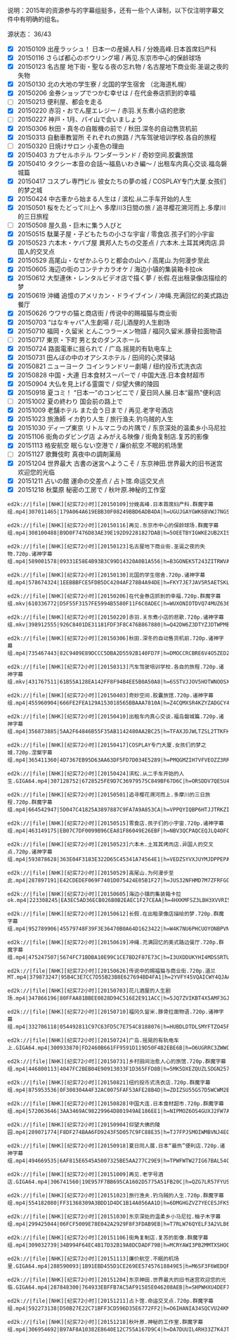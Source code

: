 说明：2015年的资源参与的字幕组挺多，还有一些个人译制，以下仅注明字幕文件中有明确的组名。  

源状态：  36/43
- [x] 20150109 出産ラッシュ！ 日本一の産婦人科 / 分娩高峰.日本首席妇产科
- [x] 20150116 さらば都心のボウリング場 / 再见.东京市中心的保龄球场
- [x] 20150123 名古屋 地下街・聖なる夜の忘れ物 / 名古屋地下商业街.圣诞之夜的失物
- [x] 20150130 北の大地の学生寮 / 北国的学生宿舍 （北海道札幌）
- [x] 20150206 金券ショップでつかむ幸せは / 在代金券店抓到的幸福
- [ ] 20150213 便利屋、都会を走る
- [x] 20150220 赤羽・おでん屋エレジー / 赤羽.关东煮小店的悲歌
- [ ] 20150227 神戸・1月、パイ山で会いましょう
- [x] 20150306 秋田・真冬の自販機の前で / 秋田.深冬的自动售货机前
- [x] 20150313 自動車教習所 それぞれの旅路 / 汽车驾驶培训学校.各自的旅程
- [ ] 20150320 日焼けサロン 小麦色の理由
- [x] 20150403 カプセルホテル ワンダーランド / 奇妙空间.胶囊旅馆
- [x] 20150410 タクシー本音の会話〜福島いわき編〜 / 出租车内真心交谈.福岛磐城篇
- [x] 20150417 コスプレ専門ビル 彼女たちの夢の城 / COSPLAY专门大厦.女孩们的梦之城
- [x] 20150424 中古車から始まる人生は / 滨松.从二手车开始的人生
- [x] 20150501 桜をたどって川上へ 多摩川3日間の旅 / 追寻樱花溯河而上.多摩川的三日旅程
- [ ] 20150508 屋久島・巨木に集う人びと
- [x] 20150515 駄菓子屋・子どもたちの小さな宇宙 / 零食店.孩子们的小宇宙
- [x] 20150523 六本木・ケバブ屋 異邦人たちの交差点 / 六本木.土耳其烤肉店.异国人的交叉点
- [x] 20150529 高尾山・なぜかふらりと都会の山へ / 高尾山.为何漫步至此
- [x] 20150605 海辺の街のコンテナカラオケ / 海边小镇的集装箱卡拉ok
- [x] 20150612 大型連休・レンタルビデオ店で描く夢 / 长假.在出租录像店描绘的梦
- [x] 20150619 沖縄 追憶のアメリカン・ドライブイン / 冲绳.充满回忆的美式路边餐厅
- [x] 20150626 ウワサの猫と商店街 / 传说中的赐福猫与商业街
- [x] 20150703 “はなキャバ”人生劇場 / 花儿酒屋的人生剧场
- [x] 20150710 福岡・久留米 とんこつラーメン物語 / 福冈久留米.豚骨拉面物语
- [ ] 20150717 東京・下町 男と女のダンスホール
- [x] 20150724 路面電車に揺られて / 广岛.摇晃的有轨电车上
- [x] 20150731 田んぼの中のオアシスホテル / 田间的心灵驿站
- [x] 20150821 ニューヨーク コインランドリー劇場 / 纽约投币式洗衣店
- [x] 20150828 中国・大連 日本食材スーパーで / 中国大连.日本食材超市
- [x] 20150904 大仏を見上げる霊園で / 仰望大佛的陵园
- [x] 20150918 夏コミ！ “日本一”のコンビニで / 夏日同人展.日本“最热”便利店
- [ ] 20151002 夏の終わり 国会前の路上で
- [x] 20151009 老舗ホテル また会う日まで / 再见.老字号酒店
- [x] 20151023 旅漁師 イカ釣り人生 / 旅行渔夫.钓乌贼的人生
- [x] 20151030 ディープ東京 リトルマニラの片隅で / 东京深处的温柔乡小马尼拉
- [x] 20151106 街角のダビング店 よみがえる映像 / 街角复制店.复苏的影像
- [x] 20151113 格安航空 眠らない空港で / 廉价航空.不眠的机场里
- [ ] 20151127 歌舞伎町 真夜中の調剤薬局
- [x] 20151204 世界最大 古書の迷宮へようこそ / 东京神田.世界最大的旧书迷宫欢迎您的光临
- [x] 20151211 占いの館 運命の交差点 / 占卜馆.命运交叉点
- [x] 20151218 秋葉原 秘密の工房で / 秋叶原.神秘的工作室
```
ed2k://|file|[NHK][纪实72小时][20150109]分娩高峰.日本首席妇产科.群魔字幕组.mp4|307011465|179A064A619EBB30F08249BBD6ADB4DA|h=UGUJGAYGWK6BVWJ7NGSPVCL4J2TJ4N2R|/

ed2k://|file|[NHK][纪实72小时][20150116]再见.东京市中心的保龄球场.群魔字幕组.mp4|308100488|B9D0F7476D83AE39E192D92281827DAB|h=5OEETBYIGWKE2UB2XIS5RABXZQHFKL4P|/

ed2k://|file|[NHK][纪实72小时][20150123]名古屋地下商业街.圣诞之夜的失物.720p.诸神字幕组.mp4|589001578|09331E58E4B93B3C99D14320A0B1A556|h=B3GONEK5T243ZITRWVA4RSBISE534QPW|/

ed2k://|file|[NHK][纪实72小时][20150130]北国的学生宿舍.720p.诸神字幕组.mp4|578674324|1EEBBBFCE5FDB5DC4204AF278B4A94DE|h=FKY7JE7JAV5R5AETSKLCAAGR5A7LVGRY|/

ed2k://|file|[NHK][纪实72小时][20150206]在代金券店抓到的幸福.720p.群魔字幕组.mkv|610336772|D5F55F3157FE5994B5580F11F6C0ADEC|h=WUXONIOTDVQ74MUZ6364AOXLG2D277EO|/

ed2k://|file|[NHK][纪实72小时][20150220]赤羽.关东煮小店的悲歌.720p.诸神字幕组.mkv|398912555|926C8401DE31181FDF3F8C476B867880|h=Q42DW6Z3DTYZJDTWPMBDLWVDNXGYDGID|/

ed2k://|file|[NHK][纪实72小时][20150306]秋田.深冬的自动售货机前.720p.诸神字幕组.mp4|735467443|82C9409E89DCCC5DBA2D5592B140FD7F|h=DMOCCRCBRE6V4O5ZED252B5RY4BYG3WY|/

ed2k://|file|[NHK][纪实72小时][20150313]汽车驾驶培训学校.各自的旅程.720p.诸神字幕组.mkv|431767511|61B55A128EA142FF8F94B4EE5B0A50A8|h=6S5TVJJOV5HOTWNOOSXLFPYG6I4WPAGY|/

ed2k://|file|[NHK][纪实72小时][20150403]奇妙空间.胶囊旅馆.720p.诸神字幕组.mp4|455960904|666FE2FEA129A153018565BBAAA7810A|h=Z4CQMXSR4KZYZADGCY4ELZ26QXOPOAS6|/

ed2k://|file|[NHK][纪实72小时][20150410]出租车内真心交谈.福岛磐城篇.720p.诸神字幕组.mp4|356873885|5AA2F64846B55F35AB1142480AA2BC25|h=TFAXJDJWLTZSL2TTKFHYAOL54523CABF|/

ed2k://|file|[NHK][纪实72小时][20150417]COSPLAY专门大厦.女孩们的梦之城.720p.涅槃字幕组.mp4|365411360|4D7367EB95D63AA63DF5FD7D034E5289|h=PMQGMZIH7VFVEOZZ3RRG3NFV54CQS4LN|/

ed2k://|file|[NHK][纪实72小时][20150424]滨松.从二手车开始的人生.GIGA64.mp4|307128752|6728525FE9D7C36979575C849BF67D6C|h=ORSDDV7QE5U446WHCHHGROWRDOVXYBC4|/

ed2k://|file|[NHK][纪实72小时][20150501]追寻樱花溯河而上.多摩川的三日旅程.720p.群魔字幕组.mp4|664542947|5D047C41825A3897887C9FA7A9A853CA|h=VPPQYIQBP6HTJJTRKZIJWIOVJH2ZVWGM|/

ed2k://|file|[NHK][纪实72小时][20150515]零食店.孩子们的小宇宙.720p.诸神字幕组.mp4|463149175|EB07C7DF0099B96CEA81F86049E26EBF|h=NBV3QCPAQCEQJLQ4OFC3IYGZ4CU2V6YS|/

ed2k://|file|[NHK][纪实72小时][20150523]六本木.土耳其烤肉店.异国人的交叉点.720p.诸神字幕组.mp4|593878628|363E04F3183E322D65C45341A74564E1|h=VEDZSYVXJUYMJDPPEPATXPXLAT4M5VMQ|/

ed2k://|file|[NHK][纪实72小时][20150529]高尾山.为何漫步至此.mp4|287897191|E42CDEDEF069F7401D075424E05B1F27|h=JUS32NFHMD7M7ZFRFGGY46ETRQ7GPCHQ|/

ed2k://|file|[NHK][纪实72小时][20150605]海边小镇的集装箱卡拉ok.mp4|223308245|EA3EC5AD36ECB026B0B2EAEC1F27CEAA|h=4HXKMFSZ3LBH3XVVRI5RGFKE6NKBCCOI|/

ed2k://|file|[NHK][纪实72小时][20150612]长假.在出租录像店描绘的梦.720p.群魔字幕组.mp4|952789906|45579748F39F3E36470B0A64D1623422|h=W4K7NU6PHCUOYONBPVNAU5ISHEZTWAF6|/

ed2k://|file|[NHK][纪实72小时][20150619]冲绳.充满回忆的美式路边餐厅.720p.群魔字幕组.mp4|475247507|5674FC71BDBA10E99C1CE7BD2F87E73C|h=I3UXDDUKYHI4MDSSRTUED43RICWYDEQT|/

ed2k://|file|[NHK][纪实72小时][20150626]传说中的赐福猫与商业街.720p.道兰MT.mp4|379873247|95B4C3E7CC7D55B23B8E627694BD4FA1|h=2YVFY45VQAICWY4QJAALVJYO63533WKB|/

ed2k://|file|[NHK][纪实72小时][20150703]花儿酒屋的人生剧场.mp4|347866196|80FFAA81BBEE0828D94C516E2E911ACC|h=5JQ7ZVIKBT4X5AMF3GJ5W3EYMSCHBSY2|/

ed2k://|file|[NHK][纪实72小时][20150710]福冈久留米.豚骨拉面物语.720p.诸神字幕组.mp4|332706118|054492811C97C63FD5C7E754C8188076|h=HUBDLDTDLSMYFTZO45PORXTTWBFAZCRA|/

ed2k://|file|[NHK][纪实72小时][20150724]广岛.摇晃的有轨电车上.GIGA64.mp4|300933870|FD2460B661FF9591D119D50F4B2EBE6B|h=O6UGRRC3ZWWCWPM4QEAZLKMV73PSNOCX|/

ed2k://|file|[NHK][纪实72小时][20150731]乡村田间治愈人心的旅馆.720p.群魔字幕组.mp4|446800113|4047FC2BEB04E90913033F1D365FFD8B|h=5MK5DXEZQUZLSDGN257LDWA72YWU6MRR|/

ed2k://|file|[NHK][纪实72小时][20150821]纽约投币式洗衣店.720p.群魔字幕组.mp4|875953536|0F300304A4F32AC0075FAF53AFE28B4D|h=ZDIZSU55GS7D5WCWM2BBZLF5FROUH4GM|/

ed2k://|file|[NHK][纪实72小时][20150828]中国大连.日本食材超市.720p.群魔字幕组.mp4|572063646|3AA3469AC98229964D801949AE186EE1|h=NIPMOZ6OS4GUXJ2FW7AMNSOEXAJRBPW2|/

ed2k://|file|[NHK][纪实72小时][20150904]仰望大佛的陵园.mp4|289071774|F8DF274BAA6FD9243F5D057C9FC88E35|h=TJ7FPJSMOIWMBVNJ4EG22ZRYDCIDHIJB|/

ed2k://|file|[NHK][纪实72小时][20150918]夏日同人展.日本“最热”便利店.720p.诸神字幕组.mp4|494669535|6AF815E6545A5007325BE5AA277C29E9|h=TPWFWTW27IG67BAL54CO37KLLUO7KM2F|/

ed2k://|file|[NHK][纪实72小时][20151009]再见.老字号酒店.GIGA64.mp4|306741560|19E957F7BB695CA1602D5775A51FB20C|h=QZG7LR57FYUSJGDRPYQP2INV7VS74RKA|/

ed2k://|file|[NHK][纪实72小时][20151023]旅行渔夫.钓乌贼的人生.720p.群魔字幕组.mp4|554182080|FF31368309A3BDD1D4DC1B14A056AA1D|h=6DMGHGZVZ7YECESJFKSLYH62NAPENBOR|/

ed2k://|file|[NHK][纪实72小时][20151030]东京深处的温柔乡小马尼拉.柚子木字幕组.mp4|299425044|06FCF5009E78E042A2929F8F3FDAB9EB|h=T7RLW76QYELF3A2VLB6PWIK26UWMKIW2|/

ed2k://|file|[NHK][纪实72小时][20151106]街角复制店.复苏的影像.群魔字幕组.mp4|309032739|34B994F64EC4B17D32B19A8DCDADF79B|h=MCRYAWI3PB2MMTXSHOGYQEFN6PKS22B5|/

ed2k://|file|[NHK][纪实72小时][20151113]廉价航空.不眠的机场里.GIGA64.mp4|288590093|1B91EBD455D1CE269EE57457618849E5|h=M6SF3F6WEDQFVFFKEIMPEHZ6J47ODKQ6|/

ed2k://|file|[NHK][纪实72小时][20151204]东京神田.世界最大的旧书迷宫欢迎您的光临.GIGA64.mp4|287848300|764933EBFFB7AC5AF91585E046208AEB|h=SHPWHXU4DEF7YVDBSOLP4KATMZB24OUH|/

ed2k://|file|[NHK][纪实72小时][20151211]占卜馆.命运交叉点.720p.群魔字幕组.mp4|592273138|D50B27E22C71BFF3CD596D35E6772FF2|h=O6IHANIA34SQCVU24KMMVUUCQ2F677PD|/

ed2k://|file|[NHK][纪实72小时][20151218]秋叶原.神秘的工作室.群魔字幕组.mp4|306954692|B97AF8A10382E8640E12C755A167D9C4|h=DA7DUUIL4RH33Z7K4JT46UDIQKB6H5AU|/
```

